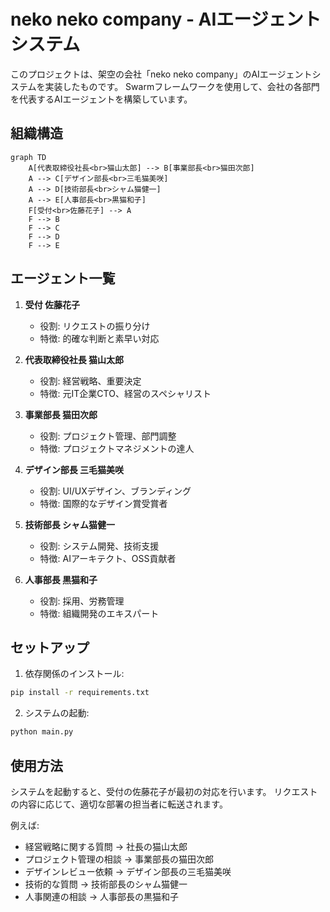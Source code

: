 # neko neko company - AIエージェントシステム

このプロジェクトは、架空の会社「neko neko company」のAIエージェントシステムを実装したものです。
Swarmフレームワークを使用して、会社の各部門を代表するAIエージェントを構築しています。

## 組織構造

```mermaid
graph TD
    A[代表取締役社長<br>猫山太郎] --> B[事業部長<br>猫田次郎]
    A --> C[デザイン部長<br>三毛猫美咲]
    A --> D[技術部長<br>シャム猫健一]
    A --> E[人事部長<br>黒猫和子]
    F[受付<br>佐藤花子] --> A
    F --> B
    F --> C
    F --> D
    F --> E
```

## エージェント一覧

1. **受付 佐藤花子**
   - 役割: リクエストの振り分け
   - 特徴: 的確な判断と素早い対応

2. **代表取締役社長 猫山太郎**
   - 役割: 経営戦略、重要決定
   - 特徴: 元IT企業CTO、経営のスペシャリスト

3. **事業部長 猫田次郎**
   - 役割: プロジェクト管理、部門調整
   - 特徴: プロジェクトマネジメントの達人

4. **デザイン部長 三毛猫美咲**
   - 役割: UI/UXデザイン、ブランディング
   - 特徴: 国際的なデザイン賞受賞者

5. **技術部長 シャム猫健一**
   - 役割: システム開発、技術支援
   - 特徴: AIアーキテクト、OSS貢献者

6. **人事部長 黒猫和子**
   - 役割: 採用、労務管理
   - 特徴: 組織開発のエキスパート

## セットアップ

1. 依存関係のインストール:
```bash
pip install -r requirements.txt
```

2. システムの起動:
```bash
python main.py
```

## 使用方法

システムを起動すると、受付の佐藤花子が最初の対応を行います。
リクエストの内容に応じて、適切な部署の担当者に転送されます。

例えば:
- 経営戦略に関する質問 → 社長の猫山太郎
- プロジェクト管理の相談 → 事業部長の猫田次郎
- デザインレビュー依頼 → デザイン部長の三毛猫美咲
- 技術的な質問 → 技術部長のシャム猫健一
- 人事関連の相談 → 人事部長の黒猫和子
